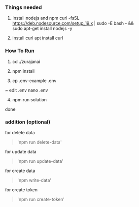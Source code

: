 ### Things needed  ###
1. Install nodejs and npm
curl -fsSL https://deb.nodesource.com/setup_19.x | sudo -E bash - &&\
sudo apt-get install nodejs -y

2. install curl
apt install curl

### How To Run ###

1. cd ./zurajanai

2. npm install

3. cp .env-example .env

~ edit .env
nano .env

4. npm run solution

done


### addition (optional) ###

for delete data
> 'npm run delete-data'

for update data
> 'npm run update-data'

for create data
> 'npm write-data'


for create token
> 'npm run create-token'
